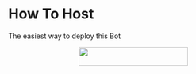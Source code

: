 # How To Host
The easiest way to deploy this Bot
<p align="center"><a href="https://heroku.com/deploy?template=https://github.com/FreeModsApp/VictoriaMusic"> <img src="https://img.shields.io/badge/Deploy%20To%20Heroku-red?style=for-the-badge&logo=heroku" width="220" height="38.45"/></a></p>
